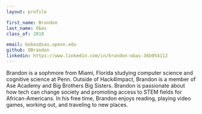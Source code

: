 ```yaml
---
layout: profile

first_name: Brandon
last_name: Obas
class_of: 2019

email: bobas@sas.upenn.edu
github: OBrandon
linkedin: https://www.linkedin.com/in/brandon-obas-36b954112
---
```


Brandon is a sophmore from Miami, Florida studying computer science and cognitive science at Penn. Outside of Hack4Impact, Brandon is a member of Ase Academy and Big Brothers Big Sisters. Brandon is passionate about how tech can change society and promoting access to STEM fields for  African-Americans. In his free time, Brandon enjoys reading, playing video games, working out, and traveling to new places.
